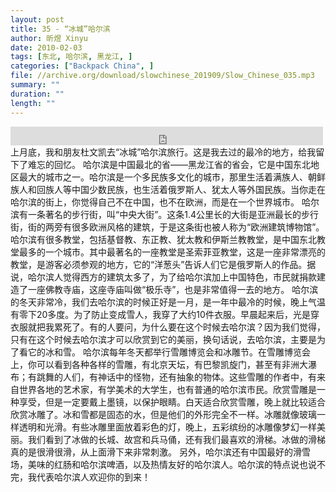 ```yaml
---
layout: post
title: 35 - “冰城”哈尔滨
author: 昕煜 Xinyu
date: 2010-02-03
tags: [东北, 哈尔滨, 黑龙江, ]
categories: ["Backpack China", ]
file: //archive.org/download/slowchinese_201909/Slow_Chinese_035.mp3
summary: ""
duration: ""
length: ""
---
```


<iframe src="https://archive.org/embed/slowchinese_201909/Slow_Chinese_035.mp3" width="500" height="30" frameborder="0" webkitallowfullscreen="true" mozallowfullscreen="true" allowfullscreen></iframe>
上月底，我和朋友杜文凯去“冰城”哈尔滨旅行。这是我去过的最冷的地方，给我留下了难忘的回忆。
哈尔滨是中国最北的省——黑龙江省的省会，它是中国东北地区最大的城市之一。哈尔滨是一个多民族多文化的城市，那里生活着满族人、朝鲜族人和回族人等中国少数民族，也生活着俄罗斯人、犹太人等外国民族。当你走在哈尔滨的街上，你觉得自己不在中国，也不在欧洲，而是在一个世界城市。
哈尔滨有一条著名的步行街，叫“中央大街”。这条1.4公里长的大街是亚洲最长的步行街，街的两旁有很多欧洲风格的建筑，于是这条街也被人称为“欧洲建筑博物馆”。哈尔滨有很多教堂，包括基督教、东正教、犹太教和伊斯兰教教堂，是中国东北教堂最多的一个城市。其中最著名的一座教堂是圣索菲亚教堂，这是一座非常漂亮的教堂，是游客必须参观的地方，它的“洋葱头”告诉人们它是俄罗斯人的作品。据说，哈尔滨人觉得西方的建筑太多了，为了给哈尔滨加上中国特色，市民就捐款建造了一座佛教寺庙，这座寺庙叫做“极乐寺”，也是非常值得一去的地方。
哈尔滨的冬天非常冷，我们去哈尔滨的时候正好是一月，是一年中最冷的时候，晚上气温有零下20多度。为了防止变成雪人，我穿了大约10件衣服。早晨起来后，光是穿衣服就把我累死了。有的人要问，为什么要在这个时候去哈尔滨？因为我们觉得，只有在这个时候去哈尔滨才可以欣赏到它的美丽，换句话说，去哈尔滨，主要是为了看它的冰和雪。
哈尔滨每年冬天都举行雪雕博览会和冰雕节。在雪雕博览会上，你可以看到各种各样的雪雕，有北京天坛，有巴黎凯旋门，甚至有非洲大瀑布；有跳舞的人们，有神话中的怪物，还有抽象的物体。这些雪雕的作者中，有来自世界各地的艺术家，有学美术的大学生，也有普通的哈尔滨市民。欣赏雪雕是一种享受，但是一定要戴上墨镜，以保护眼睛。白天适合欣赏雪雕，晚上就比较适合欣赏冰雕了。冰和雪都是固态的水，但是他们的外形完全不一样。冰雕就像玻璃一样透明和光滑。有些冰雕里面放着彩色的灯，晚上，五彩缤纷的冰雕像梦幻一样美丽。我们看到了冰做的长城、故宫和兵马俑，还有我们最喜欢的滑梯。冰做的滑梯真的是很滑很滑，从上面滑下来非常刺激。
另外，哈尔滨还有中国最好的滑雪场，美味的红肠和哈尔滨啤酒，以及热情友好的哈尔滨人。哈尔滨的特点说也说不完，我代表哈尔滨人欢迎你的到来！
 
